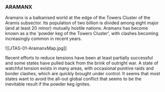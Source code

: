 ### ARAMANX

Aramanx is a balkanised world at the edge of the Towers Cluster of the Aramis subsector. Its population of two billion is divided among eight major (and at least 20 minor) mutually hostile nations. Aramanx has become known as a the 'powder keg of the Towers Cluster', with clashes becoming increasingly common in recent years.

![[JTAS-01-AramanxMap.jpg]]

Recent efforts to reduce tensions have been at least partially successful and some states have pulled back from the brink of outright war. A state of watchful tension exists in many areas, with occasional punitive raids and border clashes, which are quickly brought under control. It seems that most states want to avoid the all-out global conflict that seems to be the inevitable result if the powder keg ignites.
